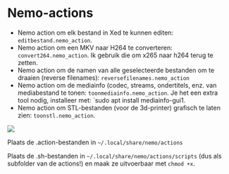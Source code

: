 # Nemo-actions
- Nemo action om elk bestand in Xed te kunnen editen: `editbestand.nemo_action`.
- Nemo action om een MKV naar H264 te converteren: `convert264.nemo_action`. Ik gebruik die om x265 naar h264 terug te zetten.
- Nemo action om de namen van alle geselecteerde bestanden om te draaien (reverse filenames): `reversefilenames.nemo_action`
- Nemo action om de mediainfo (codec, streams, ondertitels, enz. van mediabestand te tonen: `toonmediainfo.nemo_action`. Je het een extra tool nodig, installeer met: `sudo apt install mediainfo-gui1.
- Nemo action om STL-bestanden (voor de 3d-printer) grafisch te laten zien: `toonstl.nemo_action`.

<img src="https://marcelv.net/pix/acties.png" />

Plaats de .action-bestanden in `~/.local/share/nemo/actions` 

Plaats de .sh-bestanden in `~/.local/share/nemo/actions/scripts` (dus als subfolder van de actions!)
en maak ze uitvoerbaar met `chmod +x`.
